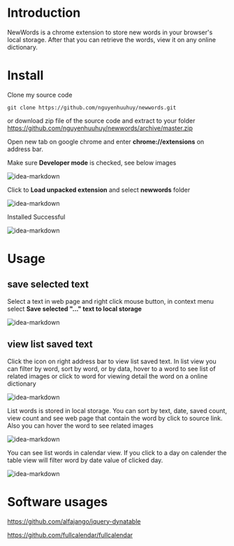 Introduction
=============
NewWords is a chrome extension to store new words in your browser's local storage. After that you can retrieve the words, view it on any online dictionary.

Install
=============

Clone my source code

```
git clone https://github.com/nguyenhuuhuy/newwords.git
```

or download zip file of the source code and extract to your folder https://github.com/nguyenhuuhuy/newwords/archive/master.zip

Open new tab on google chrome and enter **chrome://extensions** on address bar.

Make sure **Developer mode** is checked, see below images

![idea-markdown](https://raw.githubusercontent.com/nguyenhuuhuy/newwords/master/docs/install-extension.png)

Click to **Load unpacked extension** and select **newwords** folder

![idea-markdown](https://raw.githubusercontent.com/nguyenhuuhuy/newwords/master/docs/select-folder.png)

Installed Successful

![idea-markdown](https://raw.githubusercontent.com/nguyenhuuhuy/newwords/master/docs/install-successful.png)

Usage
=============

## save selected text
Select a text in web page and right click mouse button, in context menu select **Save selected "..." text to local storage**

![idea-markdown](https://raw.githubusercontent.com/nguyenhuuhuy/newwords/master/docs/save-selected-text.png)

## view list saved text
Click the icon on right address bar to view list saved text. In list view you can filter by word, sort by word, or by data, hover to a word to see list of related images or click to word for viewing detail the word on a online dictionary

![idea-markdown](https://raw.githubusercontent.com/nguyenhuuhuy/newwords/master/docs/view-list.png)

List words is stored in local storage. You can sort by text, date, saved count, view count and see web page that contain the word by click to source link. Also you can hover the word to see related images

![idea-markdown](https://raw.githubusercontent.com/nguyenhuuhuy/newwords/master/docs/hover-to-show-related-images.png)

You can see list words in calendar view. If you click to a day on calender the table view will filter word by date value of clicked day.

![idea-markdown](https://raw.githubusercontent.com/nguyenhuuhuy/newwords/master/docs/calender-view.png)

Software usages
========

https://github.com/alfajango/jquery-dynatable

https://github.com/fullcalendar/fullcalendar
